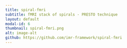 ```yaml
---
title: spiral-fmri
subtitle: fMRI stack of spirals - PRESTO technique
layout: default
modal-id: 6
thumbnail: spiral-fmri.png
alt: image-alt
github: https://github.com/imr-framework/spiral-fmri
---
```

